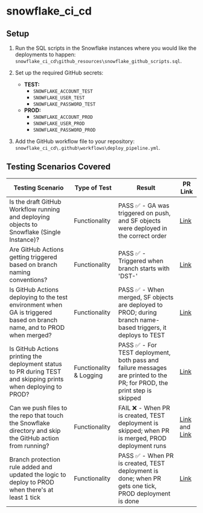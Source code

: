 # snowflake_ci_cd

## Setup

1. Run the SQL scripts in the Snowflake instances where you would like the deployments to happen: `snowflake_ci_cd\github_resources\snowflake_github_scripts.sql`.

2. Set up the required GitHub secrets:
    - **TEST:**
        - `SNOWFLAKE_ACCOUNT_TEST`
        - `SNOWFLAKE_USER_TEST`
        - `SNOWFLAKE_PASSWORD_TEST`
    - **PROD:**
        - `SNOWFLAKE_ACCOUNT_PROD`
        - `SNOWFLAKE_USER_PROD`
        - `SNOWFLAKE_PASSWORD_PROD`

3. Add the GitHub workflow file to your repository: `snowflake_ci_cd\.github\workflows\deploy_pipeline.yml`.

## Testing Scenarios Covered

| Testing Scenario | Type of Test | Result | PR Link |
|------------------|--------------|--------|---------|
| Is the draft GitHub Workflow running and deploying objects to Snowflake (Single Instance)? | Functionality | PASS ✅ - GA was triggered on push, and SF objects were deployed in the correct order | [Link](https://github.com/drdataSpp/snowflake_ci_cd/pull/4) |
| Are GitHub Actions getting triggered based on branch naming conventions? | Functionality | PASS ✅ - Triggered when branch starts with 'DST-' | [Link](https://github.com/drdataSpp/snowflake_ci_cd/pull/8) |
| Is GitHub Actions deploying to the test environment when GA is triggered based on branch name, and to PROD when merged? | Functionality | PASS ✅ - When merged, SF objects are deployed to PROD; during branch name-based triggers, it deploys to TEST | [Link](https://github.com/drdataSpp/snowflake_ci_cd/pull/12) |
| Is GitHub Actions printing the deployment status to PR during TEST and skipping prints when deploying to PROD? | Functionality & Logging | PASS ✅ - For TEST deployment, both pass and failure messages are printed to the PR; for PROD, the print step is skipped | [Link](https://github.com/drdataSpp/snowflake_ci_cd/pull/15) |
| Can we push files to the repo that touch the Snowflake directory and skip the GitHub action from running? | Functionality | FAIL ❌ - When PR is created, TEST deployment is skipped; when PR is merged, PROD deployment runs | [Link](https://github.com/drdataSpp/snowflake_ci_cd/pull/18) and [Link](https://github.com/drdataSpp/snowflake_ci_cd/pull/19) |
| Branch protection rule added and updated the logic to deploy to PROD when there's at least 1 tick | Functionality | PASS ✅ - When PR is created, TEST deployment is done; when PR gets one tick, PROD deployment is done | [Link](https://github.com/drdataSpp/snowflake_ci_cd/pull/25) |
